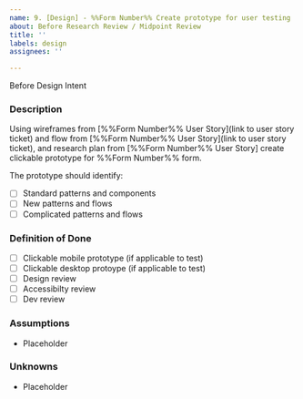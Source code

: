 ```yaml
---
name: 9. [Design] - %%Form Number%% Create prototype for user testing
about: Before Research Review / Midpoint Review
title: ''
labels: design
assignees: ''

---
```


Before Design Intent
### **Description**
Using wireframes from [%%Form Number%% User Story](link to user story ticket) and flow from [%%Form Number%% User Story](link to user story ticket), and research plan from [%%Form Number%% User Story] create clickable prototype for %%Form Number%% form.

The prototype should identify:
- [ ] Standard patterns and components
- [ ] New patterns and flows
- [ ] Complicated patterns and flows

### **Definition of Done**
- [ ] Clickable mobile prototype (if applicable to test)
- [ ] Clickable desktop protoype (if applicable to test)
- [ ] Design review
- [ ] Accessibilty review
- [ ] Dev review

### **Assumptions**
- Placeholder

### **Unknowns**
- Placeholder
